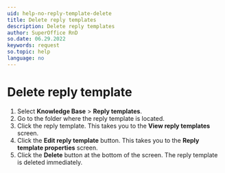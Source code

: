 ```yaml
---
uid: help-no-reply-template-delete
title: Delete reply templates
description: Delete reply templates
author: SuperOffice RnD
so.date: 06.29.2022
keywords: request
so.topic: help
language: no
---
```


# Delete reply template

1. Select **Knowledge Base** > **Reply templates**.
2. Go to the folder where the reply template is located.
3. Click the reply template. This takes you to the **View reply templates** screen.
4. Click the **Edit reply template** button. This takes you to the **Reply template properties** screen.
5. Click the **Delete** button at the bottom of the screen. The reply template is deleted immediately.

